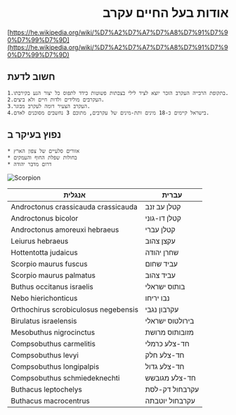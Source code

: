 # <div style="text-align: right"> אודות בעל החיים עקרב </div>
[https://he.wikipedia.org/wiki/%D7%A2%D7%A7%D7%A8%D7%91%D7%90%D7%99%D7%9D](https://he.wikipedia.org/wiki/%D7%A2%D7%A7%D7%A8%D7%91%D7%90%D7%99%D7%9D)
## חשוב לדעת
	1.בתקופת הרבייה העקרב הזכר יוצא לציד לילי בצבתות פשוטות כידד לתפוס כל יצור הנע בקירבתו.
	2.העקרבים מולידים ולדות חיים ולא ביצים.
	3.העקרב הצעיר דומה לעקרב מבוגר.
	4.בישראל קיימים כ-18 מינים ותת-מינים של עקרבים, מתוכם 3 נחשבים מסוכנים לאדם.
## נפוץ בעיקר ב
	* אזורים סלעיים של צפון הארץ
	* בחולות שפלת החוף והעמקים
	* דרום מדבר יהודה

![Scorpion](/images/Giant_forest_scorpion.png)

 אנגלית | עברית 
------------ | -------------
Androctonus crassicauda crassicauda | קטלן עב זנב
Androctonus bicolor | קטלן דו-גוני
Androctonus amoreuxi hebraeus | קטלן עברי
Leiurus hebraeus | עקצן צהוב
Hottentotta judaicus | שחרן יהודה
Scorpio maurus fuscus | עביד שחום
Scorpio maurus palmatus | עביד צהוב
Buthus occitanus israelis | בותוס ישראלי
Nebo hierichonticus | נבו יריחו
Orthochirus scrobiculosus negebensis | עקרבון נגבי
Birulatus israelensis | בירולטוס ישראלי
Mesobuthus nigrocinctus | מזובותוס מרושת
Compsobuthus carmelitis | חד-צלע כרמלי
Compsobuthus levyi | חד-צלע חלק
Compsobuthus longipalpis | חד-צלע גדול
Compsobuthus schmiedeknechti | חד-צלע מגובשש
Buthacus leptochelys | עקרבחול דק-לסת
Buthacus macrocentrus | עקרבחול יוטבתה
